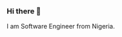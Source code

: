 ### Hi there 👋

I am Software Engineer from Nigeria.
<!--
**Abubakarharuna10/Abubakarharuna10** is a ✨ _special_ ✨ repository because its `README.md` (this file) appears on your GitHub profile.


## 📬 Get in touch

- Twitter: [https://twitter.com/Abbanso1][3]
- Web: [https://Abba.abbaharuna.repl.co][1]
- LinkedIn: [https://www.linkedin.com/in/abubakarharuna10][2]


Here are some ideas to get you started:

- 🔭 I’m currently working on ...
- 🌱 I’m currently learning Deep Tech
- 👯 I’m looking to collaborate on AI Team
- 🤔 I’m looking for help with Any Challenge
- 💬 Ask me about ... Computer Vision
- 📫 How to reach me: ...Check back 
- 😄 Pronouns: ...He/Them
- ⚡ Fun fact: ... Coding
-->
